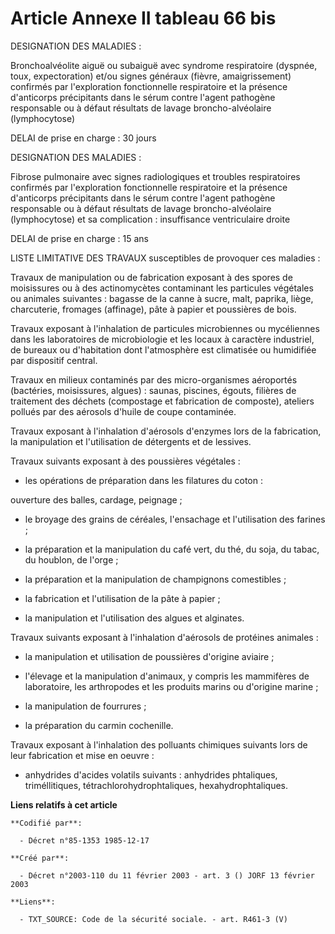 # Article Annexe II tableau 66 bis

DESIGNATION DES MALADIES :

Bronchoalvéolite aiguë ou subaiguë avec syndrome respiratoire (dyspnée, toux, expectoration) et/ou signes généraux (fièvre,
amaigrissement) confirmés par l'exploration fonctionnelle respiratoire et la présence d'anticorps précipitants dans le sérum
contre l'agent pathogène responsable ou à défaut résultats de lavage broncho-alvéolaire (lymphocytose)

DELAI de prise en charge : 30 jours 

DESIGNATION DES MALADIES :

Fibrose pulmonaire avec signes radiologiques et troubles respiratoires confirmés par l'exploration fonctionnelle respiratoire
et la présence d'anticorps précipitants dans le sérum contre l'agent pathogène responsable ou à défaut résultats de lavage
broncho-alvéolaire (lymphocytose) et sa complication : insuffisance ventriculaire droite

DELAI de prise en charge : 15 ans

LISTE LIMITATIVE DES TRAVAUX susceptibles de provoquer ces maladies :

Travaux de manipulation ou de fabrication exposant à des spores de moisissures ou à des actinomycètes contaminant les
particules végétales ou animales suivantes : bagasse de la canne à sucre, malt, paprika, liège, charcuterie, fromages
(affinage), pâte à papier et poussières de bois.

Travaux exposant à l'inhalation de particules microbiennes ou mycéliennes dans les laboratoires de microbiologie et les
locaux à caractère industriel, de bureaux ou d'habitation dont l'atmosphère est climatisée ou humidifiée par dispositif
central.

Travaux en milieux contaminés par des micro-organismes aéroportés (bactéries, moisissures, algues) : saunas, piscines,
égouts, filières de traitement des déchets (compostage et fabrication de composte), ateliers pollués par des aérosols d'huile
de coupe contaminée. 

Travaux exposant à l'inhalation d'aérosols d'enzymes lors de la fabrication, la manipulation et l'utilisation de détergents
et de lessives. 

Travaux suivants exposant à des poussières végétales :

- les opérations de préparation dans les filatures du coton :

ouverture des balles, cardage, peignage ;

- le broyage des grains de céréales, l'ensachage et l'utilisation des farines ;

- la préparation et la manipulation du café vert, du thé, du soja, du tabac, du houblon, de l'orge ;

- la préparation et la manipulation de champignons comestibles ;

- la fabrication et l'utilisation de la pâte à papier ;

- la manipulation et l'utilisation des algues et alginates. 

Travaux suivants exposant à l'inhalation d'aérosols de protéines animales :

- la manipulation et utilisation de poussières d'origine aviaire ;

- l'élevage et la manipulation d'animaux, y compris les mammifères de laboratoire, les arthropodes et les produits marins ou
d'origine marine ;

- la manipulation de fourrures ;

- la préparation du carmin cochenille. 

Travaux exposant à l'inhalation des polluants chimiques suivants lors de leur fabrication et mise en oeuvre :

- anhydrides d'acides volatils suivants : anhydrides phtaliques, triméllitiques, tétrachlorohydrophtaliques,
hexahydrophtaliques.

**Liens relatifs à cet article**

	**Codifié par**:

	  - Décret n°85-1353 1985-12-17

	**Créé par**:

	  - Décret n°2003-110 du 11 février 2003 - art. 3 () JORF 13 février 2003

	**Liens**:

	  - TXT_SOURCE: Code de la sécurité sociale. - art. R461-3 (V)

